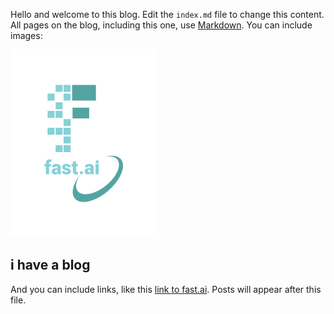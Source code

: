 Hello and welcome to this blog. Edit the `index.md` file to change this content. All pages on the blog, including this one, use [Markdown](https://guides.github.com/features/mastering-markdown/). You can include images:

![Image of fast.ai logo](images/logo.png)

## i have a blog

And you can include links, like this [link to fast.ai](https://www.fast.ai). Posts will appear after this file. 
